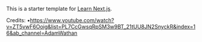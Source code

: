 This is a starter template for [Learn Next.js](https://nextjs.org/learn).

Credits:
•https://www.youtube.com/watch?v=ZT5vwF6Ooig&list=PL7CcGwsqRpSM3w9BT_21tUU8JN2SnyckR&index=16&ab_channel=AdamWathan